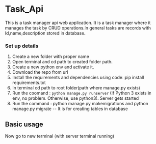 # Task_Api
This is  a task manager api web application. It is a task manager where it manages the task by CRUD operations.In general tasks are records with Id,name,description stored in database.

### Set up details

1. Create a new folder with proper name
2. Open terminal and cd path to created folder path.
3. Create a new python env and activate it.
4. Download the repo from url
5. Install the requirements and dependencies using code: pip install requirements.txt
6. In terminal cd path to root folder(path where manage.py exists)
7. Run the coomand : ``` python manage.py runserver ``` (If Python 3 exists in env, no problem. Otherwise, use python3). Server gets started
8. Run the command : python manage.py makemigrations  and python manage.py migrate -- It is for creating tables in database

## Basic usage ##
Now go to new terminal (with server terminal  running)


